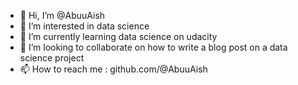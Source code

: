 - 👋 Hi, I’m @AbuuAish
- 👀 I’m interested in data science
- 🌱 I’m currently learning data science on udacity
- 💞️ I’m looking to collaborate on how to write a blog post on a data science project
- 📫 How to reach me : github.com/@AbuuAish

<!---
AbuuAish/AbuuAish is a ✨ special ✨ repository because its `README.md` (this file) appears on your GitHub profile.
You can click the Preview link to take a look at your changes.
--->
